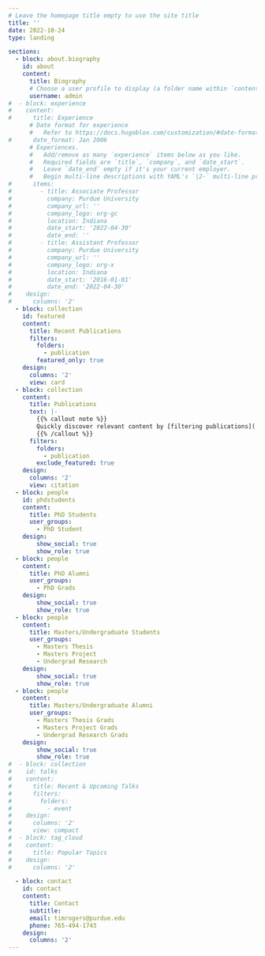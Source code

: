 ```yaml
---
# Leave the homepage title empty to use the site title
title: ''
date: 2022-10-24
type: landing

sections:
  - block: about.biography
    id: about
    content:
      title: Biography
      # Choose a user profile to display (a folder name within `content/authors/`)
      username: admin
#  - block: experience
#    content:
#      title: Experience
      # Date format for experience
      #   Refer to https://docs.hugoblox.com/customization/#date-format
#      date_format: Jan 2006
      # Experiences.
      #   Add/remove as many `experience` items below as you like.
      #   Required fields are `title`, `company`, and `date_start`.
      #   Leave `date_end` empty if it's your current employer.
      #   Begin multi-line descriptions with YAML's `|2-` multi-line prefix.
#      items:
#        - title: Associate Professor
#          company: Purdue University
#          company_url: ''
#          company_logo: org-gc
#          location: Indiana
#          date_start: '2022-04-30'
#          date_end: ''
#        - title: Assistant Professor
#          company: Purdue University
#          company_url: ''
#          company_logo: org-x
#          location: Indiana
#          date_start: '2016-01-01'
#          date_end: '2022-04-30'
#    design:
#      columns: '2'
  - block: collection
    id: featured
    content:
      title: Recent Publications
      filters:
        folders:
          - publication
        featured_only: true
    design:
      columns: '2'
      view: card
  - block: collection
    content:
      title: Publications
      text: |-
        {{% callout note %}}
        Quickly discover relevant content by [filtering publications](./publication/).
        {{% /callout %}}
      filters:
        folders:
          - publication
        exclude_featured: true
    design:
      columns: '2'
      view: citation
  - block: people
    id: phdstudents
    content:
      title: PhD Students
      user_groups:
        - PhD Student
    design:
        show_social: true
        show_role: true
  - block: people
    content:
      title: PhD Alumni
      user_groups:
        - PhD Grads
    design:
        show_social: true
        show_role: true
  - block: people
    content:
      title: Masters/Undergraduate Students
      user_groups:
        - Masters Thesis
        - Masters Project
        - Undergrad Research
    design:
        show_social: true
        show_role: true
  - block: people
    content:
      title: Masters/Undergraduate Alumni
      user_groups:
        - Masters Thesis Grads
        - Masters Project Grads
        - Undergrad Research Grads
    design:
        show_social: true
        show_role: true
#  - block: collection
#    id: talks
#    content:
#      title: Recent & Upcoming Talks
#      filters:
#        folders:
#          - event
#    design:
#      columns: '2'
#      view: compact
#  - block: tag_cloud
#    content:
#      title: Popular Topics
#    design:
#      columns: '2'

  - block: contact
    id: contact
    content:
      title: Contact
      subtitle:
      email: timrogers@purdue.edu
      phone: 765-494-1743
    design:
      columns: '2'
---
```

